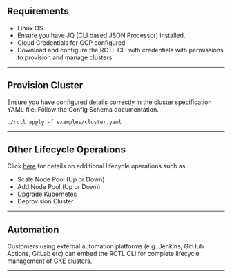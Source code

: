 ## Requirements
- Linux OS
- Ensure you have JQ (CLI based JSON Processor) installed. 
- Cloud Credentials for GCP configured 
- Download and configure the RCTL CLI with credentials with permissions to provision and manage clusters

---

## Provision Cluster

Ensure you have configured details correctly in the cluster specification YAML file. Follow the Config Schema documentation. 

```./rctl apply -f examples/cluster.yaml```

---

## Other Lifecycle Operations

Click [here](https://docs.rafay.co/clusters/gke/cli/) for details on additional lifecycle operations such as 

- Scale Node Pool (Up or Down)
- Add Node Pool (Up or Down)
- Upgrade Kubernetes 
- Deprovision Cluster 

---

## Automation

Customers using external automation platforms (e.g. Jenkins, GitHub Actions, GitLab etc) can embed the RCTL CLI for complete lifecycle management of GKE clusters. 

---